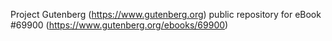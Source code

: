Project Gutenberg (https://www.gutenberg.org) public repository for
eBook #69900 (https://www.gutenberg.org/ebooks/69900)
